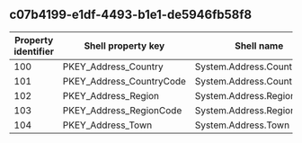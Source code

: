 ## c07b4199-e1df-4493-b1e1-de5946fb58f8

Property identifier | Shell property key | Shell name | Alias
--- | --- | --- | ---
100 | PKEY_Address_Country | System.Address.Country | 
101 | PKEY_Address_CountryCode | System.Address.CountryCode | 
102 | PKEY_Address_Region | System.Address.Region | 
103 | PKEY_Address_RegionCode | System.Address.RegionCode | 
104 | PKEY_Address_Town | System.Address.Town | 


